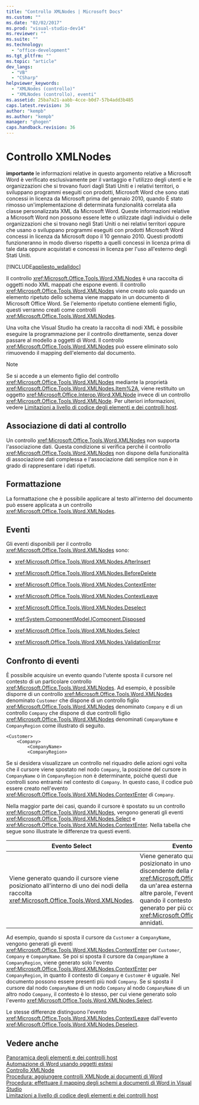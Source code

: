 ```yaml
---
title: "Controllo XMLNodes | Microsoft Docs"
ms.custom: ""
ms.date: "02/02/2017"
ms.prod: "visual-studio-dev14"
ms.reviewer: ""
ms.suite: ""
ms.technology: 
  - "office-development"
ms.tgt_pltfrm: ""
ms.topic: "article"
dev_langs: 
  - "VB"
  - "CSharp"
helpviewer_keywords: 
  - "XMLNodes (controllo)"
  - "XMLNodes (controllo), eventi"
ms.assetid: 25ba7a21-aabb-4cce-b0d7-57b4add3b485
caps.latest.revision: 36
author: "kempb"
ms.author: "kempb"
manager: "ghogen"
caps.handback.revision: 36
---
```

# Controllo XMLNodes
  **importante** le informazioni relative in questo argomento relative a Microsoft Word è verificato esclusivamente per il vantaggio e l'utilizzo degli utenti e le organizzazioni che si trovano fuori dagli Stati Uniti e i relativi territori, o sviluppano programmi eseguiti con prodotti, Microsoft Word che sono stati concessi in licenza da Microsoft prima del gennaio 2010, quando È stato rimosso un'implementazione di determinata funzionalità correlata alla classe personalizzata XML da Microsoft Word.  Queste informazioni relative a Microsoft Word non possono essere lette o utilizzate dagli individui o delle organizzazioni che si trovano negli Stati Uniti o nei relativi territori oppure che usano o sviluppano programmi eseguiti con prodotti Microsoft Word concessi in licenza da Microsoft dopo il 10 gennaio 2010. Questi prodotti funzioneranno in modo diverso rispetto a quelli concessi in licenza prima di tale data oppure acquistati e concessi in licenza per l'uso all'esterno degli Stati Uniti.  
  
 [!INCLUDE[appliesto_wdalldoc](../vsto/includes/appliesto-wdalldoc-md.md)]  
  
 Il controllo <xref:Microsoft.Office.Tools.Word.XMLNodes> è una raccolta di oggetti nodo XML mappati che espone eventi.  Il controllo <xref:Microsoft.Office.Tools.Word.XMLNodes> viene creato solo quando un elemento ripetuto dello schema viene mappato in un documento di Microsoft Office Word.  Se l'elemento ripetuto contiene elementi figlio, questi verranno creati come controlli <xref:Microsoft.Office.Tools.Word.XMLNodes>.  
  
 Una volta che Visual Studio ha creato la raccolta di nodi XML è possibile eseguire la programmazione per il controllo direttamente, senza dover passare al modello a oggetti di Word.  Il controllo <xref:Microsoft.Office.Tools.Word.XMLNodes> può essere eliminato solo rimuovendo il mapping dell'elemento dal documento.  
  
> [!NOTE]  
>  Se si accede a un elemento figlio del controllo <xref:Microsoft.Office.Tools.Word.XMLNodes> mediante la proprietà <xref:Microsoft.Office.Tools.Word.XMLNodes.Item%2A>, viene restituito un oggetto <xref:Microsoft.Office.Interop.Word.XMLNode> invece di un controllo <xref:Microsoft.Office.Tools.Word.XMLNode>.  Per ulteriori informazioni, vedere [Limitazioni a livello di codice degli elementi e dei controlli host](../vsto/programmatic-limitations-of-host-items-and-host-controls.md).  
  
## Associazione di dati al controllo  
 Un controllo <xref:Microsoft.Office.Tools.Word.XMLNodes> non supporta l'associazione dati.  Questa condizione si verifica perché il controllo <xref:Microsoft.Office.Tools.Word.XMLNodes> non dispone della funzionalità di associazione dati complessa e l'associazione dati semplice non è in grado di rappresentare i dati ripetuti.  
  
## Formattazione  
 La formattazione che è possibile applicare al testo all'interno del documento può essere applicata a un controllo <xref:Microsoft.Office.Tools.Word.XMLNodes>.  
  
## Eventi  
 Gli eventi disponibili per il controllo <xref:Microsoft.Office.Tools.Word.XMLNodes> sono:  
  
-   <xref:Microsoft.Office.Tools.Word.XMLNodes.AfterInsert>  
  
-   <xref:Microsoft.Office.Tools.Word.XMLNodes.BeforeDelete>  
  
-   <xref:Microsoft.Office.Tools.Word.XMLNodes.ContextEnter>  
  
-   <xref:Microsoft.Office.Tools.Word.XMLNodes.ContextLeave>  
  
-   <xref:Microsoft.Office.Tools.Word.XMLNodes.Deselect>  
  
-   <xref:System.ComponentModel.IComponent.Disposed>  
  
-   <xref:Microsoft.Office.Tools.Word.XMLNodes.Select>  
  
-   <xref:Microsoft.Office.Tools.Word.XMLNodes.ValidationError>  
  
## Confronto di eventi  
 È possibile acquisire un evento quando l'utente sposta il cursore nel contesto di un particolare controllo <xref:Microsoft.Office.Tools.Word.XMLNodes>.  Ad esempio, è possibile disporre di un controllo <xref:Microsoft.Office.Tools.Word.XMLNodes> denominato `Customer` che dispone di un controllo figlio <xref:Microsoft.Office.Tools.Word.XMLNodes> denominato `Company` e di un controllo `Company` che dispone di due controlli figlio <xref:Microsoft.Office.Tools.Word.XMLNodes> denominati `CompanyName` e `CompanyRegion` come illustrato di seguito.  
  
```  
<Customer>  
    <Company>  
        <CompanyName>  
        <CompanyRegion>  
```  
  
 Se si desidera visualizzare un controllo nel riquadro delle azioni ogni volta che il cursore viene spostato nel nodo `Company`, la posizione del cursore in `CompanyName` o in `CompanyRegion` non è determinante, poiché questi due controlli sono entrambi nel contesto di `Company`.  In questo caso, il codice può essere creato nell'evento <xref:Microsoft.Office.Tools.Word.XMLNodes.ContextEnter> di `Company`.  
  
 Nella maggior parte dei casi, quando il cursore è spostato su un controllo <xref:Microsoft.Office.Tools.Word.XMLNodes>, vengono generati gli eventi <xref:Microsoft.Office.Tools.Word.XMLNodes.Select> e <xref:Microsoft.Office.Tools.Word.XMLNodes.ContextEnter>.  Nella tabella che segue sono illustrate le differenze tra questi eventi.  
  
|Evento Select|Evento ContextEnter|  
|-------------------|-------------------------|  
|Viene generato quando il cursore viene posizionato all'interno di uno dei nodi della raccolta <xref:Microsoft.Office.Tools.Word.XMLNodes>.|Viene generato quando il cursore viene posizionato in uno dei nodi o dei nodi di discendente della raccolta <xref:Microsoft.Office.Tools.Word.XMLNodes>, da un'area esterna del contesto del nodo.  In altre parole, l'evento viene generato solo quando il contesto cambia e può essere generato per più controlli <xref:Microsoft.Office.Tools.Word.XMLNodes> annidati.|  
  
 Ad esempio, quando si sposta il cursore da `Customer` a `CompanyName`, vengono generati gli eventi <xref:Microsoft.Office.Tools.Word.XMLNodes.ContextEnter> per `Customer`, `Company` e `CompanyName`.  Se poi si sposta il cursore da `CompanyName` a `CompanyRegion`, viene generato solo l'evento <xref:Microsoft.Office.Tools.Word.XMLNodes.ContextEnter> per `CompanyRegion`, in quanto il contesto di `Company` e `Customer` è uguale.  Nel documento possono essere presenti più nodi `Company`.  Se si sposta il cursore dal nodo `CompanyName` di un nodo `Company` al nodo `CompanyName` di un altro nodo `Company`, il contesto è lo stesso, per cui viene generato solo l'evento <xref:Microsoft.Office.Tools.Word.XMLNodes.Select>.  
  
 Le stesse differenze distinguono l'evento <xref:Microsoft.Office.Tools.Word.XMLNodes.ContextLeave> dall'evento <xref:Microsoft.Office.Tools.Word.XMLNodes.Deselect>.  
  
## Vedere anche  
 [Panoramica degli elementi e dei controlli host](../vsto/host-items-and-host-controls-overview.md)   
 [Automazione di Word usando oggetti estesi](../vsto/automating-word-by-using-extended-objects.md)   
 [Controllo XMLNode](../vsto/xmlnode-control.md)   
 [Procedura: aggiungere controlli XMLNode ai documenti di Word](../vsto/how-to-add-xmlnodes-controls-to-word-documents.md)   
 [Procedura: effettuare il mapping degli schemi a documenti di Word in Visual Studio](../vsto/how-to-map-schemas-to-word-documents-inside-visual-studio.md)   
 [Limitazioni a livello di codice degli elementi e dei controlli host](../vsto/programmatic-limitations-of-host-items-and-host-controls.md)  
  
  